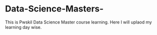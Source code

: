 # Data-Science-Masters-
This is Pwskil Data Science Master course learning. Here I will uplaod my learning day wise.
